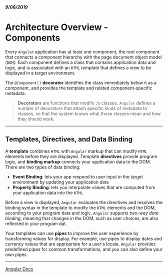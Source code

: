 ##### 9/06/2019
# Architecture Overview - Components
Every `Angular` application has at least one component, the _root component_ that connects a component hierarchy with the page document object model (`DOM`).  Each component defines a class that contains application data and logic, and is associated with an `HTML` _template_ that defines a view to be displayed in a target environment.

The `@Component()` **decorator** identifies the class immediately below it as a component, and provides the template and related component-specific metadata.

  > **Decorators** are functions that modify `JS` classes.  `Angular` defines a number of decorators that attach specific kinds of metadata to classes, so that the system knows what those classes mean and how they should work.

---

## Templates, Directives, and Data Binding
A **template** combines `HTML` with `Angular` markup that can modify `HTML` elements before they are displayed.  Template **directives** provide program logic, and **binding markup** connects your application data to the DOM.  There are two types of data binding:

  * **Event Binding**: lets your app respond to user input in the target environment by updating your application data
  * **Property Binding**: lets you interpolate values that are computed from your application data into the `HTML`

Before a view is displayed, `Angular` evaluates the directives and resolves the binding syntax in the template to modify the `HTML` elements and the DOM, according to your program data and logic.  `Angular` supports _two-way data binding_, meaning that changes in the DOM, such as user choices, are also reflected in your program dat.

Your templates can use **pipes** to improve the user experience by transforming values for display.  For example, use pipes to display dates and currency values that are appropriate for a user's locale.  `Angular` provides predefined pipes for common transformations, and you can also define your own pipes.

---

[Angular Docs](https://angular.io/guide/architecture)